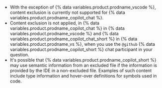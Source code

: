 * With the exception of {% data variables.product.prodname_vscode %}, content exclusion is currently not supported for {% data variables.product.prodname_copilot_chat %}.
* Content exclusion is not applied, in {% data variables.product.prodname_copilot_chat %} in {% data variables.product.prodname_vscode %} and {% data variables.product.prodname_copilot_chat_short %} in {% data variables.product.prodname_vs %}, when you use the `@github` {% data variables.product.prodname_copilot_short %} chat participant in your question.
* It's possible that {% data variables.product.prodname_copilot_short %} may use semantic information from an excluded file if the information is provided by the IDE in a non-excluded file. Examples of such content include type information and hover-over definitions for symbols used in code.
